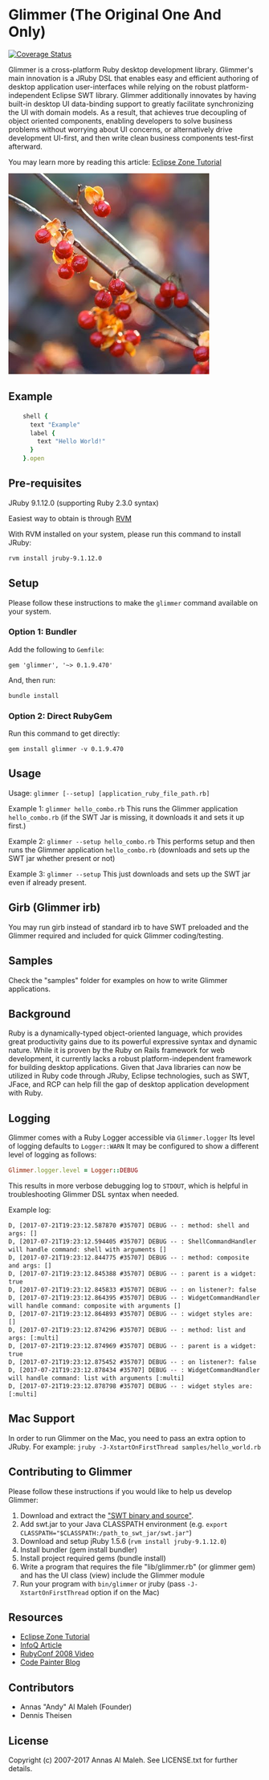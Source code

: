 # Glimmer (The Original One And Only)
[![Coverage Status](https://coveralls.io/repos/github/AndyObtiva/glimmer/badge.svg?branch=master)](https://coveralls.io/github/AndyObtiva/glimmer?branch=master)

Glimmer is a cross-platform Ruby desktop development library. Glimmer's main innovation is a JRuby DSL that enables easy and efficient authoring of desktop application user-interfaces while relying on the robust platform-independent Eclipse SWT library. Glimmer additionally innovates by having built-in desktop UI data-binding support to greatly facilitate synchronizing the UI with domain models. As a result, that achieves true decoupling of object oriented components, enabling developers to solve business problems without worrying about UI concerns, or alternatively drive development UI-first, and then write clean business components test-first afterward.

You may learn more by reading this article: [Eclipse Zone Tutorial](http://eclipse.dzone.com/articles/an-introduction-glimmer)

![Glimmer](https://github.com/AndyObtiva/glimmer/raw/master/images/Bitter-sweet.jpg)

## Example

```ruby
    shell {
      text "Example"
      label {
        text "Hello World!"
      }
    }.open
```

## Pre-requisites

JRuby 9.1.12.0 (supporting Ruby 2.3.0 syntax)

Easiest way to obtain is through [RVM](http://rvm.io)

With RVM installed on your system, please run this command to install JRuby:

```bash
rvm install jruby-9.1.12.0
```

## Setup

Please follow these instructions to make the `glimmer` command available on your system.

### Option 1: Bundler

Add the following to `Gemfile`:
```
gem 'glimmer', '~> 0.1.9.470'
```

And, then run:
```
bundle install
```

### Option 2: Direct RubyGem

Run this command to get directly:
```
gem install glimmer -v 0.1.9.470
```

## Usage

Usage: `glimmer [--setup] [application_ruby_file_path.rb]`

Example 1: `glimmer hello_combo.rb`
This runs the Glimmer application `hello_combo.rb` (if the SWT Jar is missing, it downloads it and sets it up first.)

Example 2: `glimmer --setup hello_combo.rb`
This performs setup and then runs the Glimmer application `hello_combo.rb` (downloads and sets up the SWT jar whether present or not)

Example 3: `glimmer --setup`
This just downloads and sets up the SWT jar even if already present.

## Girb (Glimmer irb)

You may run girb instead of standard irb to have SWT preloaded and the Glimmer required and included for quick Glimmer coding/testing.  

## Samples

Check the "samples" folder for examples on how to write Glimmer applications.

## Background

Ruby is a dynamically-typed object-oriented language, which provides great productivity gains due to its powerful expressive syntax and dynamic nature. While it is proven by the Ruby on Rails framework for web development, it currently lacks a robust platform-independent framework for building desktop applications. Given that Java libraries can now be utilized in Ruby code through JRuby, Eclipse technologies, such as SWT, JFace, and RCP can help fill the gap of desktop application development with Ruby.

## Logging

Glimmer comes with a Ruby Logger accessible via `Glimmer.logger`
Its level of logging defaults to `Logger::WARN`
It may be configured to show a different level of logging as follows:
```ruby
Glimmer.logger.level = Logger::DEBUG
```
This results in more verbose debugging log to `STDOUT`, which is helpful in troubleshooting Glimmer DSL syntax when needed.

Example log:
```
D, [2017-07-21T19:23:12.587870 #35707] DEBUG -- : method: shell and args: []
D, [2017-07-21T19:23:12.594405 #35707] DEBUG -- : ShellCommandHandler will handle command: shell with arguments []
D, [2017-07-21T19:23:12.844775 #35707] DEBUG -- : method: composite and args: []
D, [2017-07-21T19:23:12.845388 #35707] DEBUG -- : parent is a widget: true
D, [2017-07-21T19:23:12.845833 #35707] DEBUG -- : on listener?: false
D, [2017-07-21T19:23:12.864395 #35707] DEBUG -- : WidgetCommandHandler will handle command: composite with arguments []
D, [2017-07-21T19:23:12.864893 #35707] DEBUG -- : widget styles are: []
D, [2017-07-21T19:23:12.874296 #35707] DEBUG -- : method: list and args: [:multi]
D, [2017-07-21T19:23:12.874969 #35707] DEBUG -- : parent is a widget: true
D, [2017-07-21T19:23:12.875452 #35707] DEBUG -- : on listener?: false
D, [2017-07-21T19:23:12.878434 #35707] DEBUG -- : WidgetCommandHandler will handle command: list with arguments [:multi]
D, [2017-07-21T19:23:12.878798 #35707] DEBUG -- : widget styles are: [:multi]
```

## Mac Support

In order to run Glimmer on the Mac, you need to pass an extra option to JRuby. For example:
`jruby -J-XstartOnFirstThread samples/hello_world.rb`

## Contributing to Glimmer

Please follow these instructions if you would like to help us develop Glimmer:

1. Download and extract the ["SWT binary and source"](http://download.eclipse.org/eclipse/downloads/drops4/R-4.7-201706120950/#SWT).
2. Add swt.jar to your Java CLASSPATH environment (e.g. `export CLASSPATH="$CLASSPATH:/path_to_swt_jar/swt.jar"`)
3. Download and setup jRuby 1.5.6 (`rvm install jruby-9.1.12.0`)
4. Install bundler (gem install bundler)
5. Install project required gems (bundle install)
6. Write a program that requires the file "lib/glimmer.rb" (or glimmer gem) and has the UI class (view) include the Glimmer module
7. Run your program with `bin/glimmer` or jruby (pass `-J-XstartOnFirstThread` option if on the Mac)

## Resources

* [Eclipse Zone Tutorial](http://eclipse.dzone.com/articles/an-introduction-glimmer)
* [InfoQ Article](http://www.infoq.com/news/2008/02/glimmer-jruby-swt)
* [RubyConf 2008 Video](http://rubyconf2008.confreaks.com/desktop-development-with-glimmer.html)
* [Code Painter Blog](http://andymaleh.blogspot.com/search/label/Glimmer)

## Contributors

* Annas "Andy" Al Maleh (Founder)
* Dennis Theisen

## License

Copyright (c) 2007-2017 Annas Al Maleh.
See LICENSE.txt for further details.
